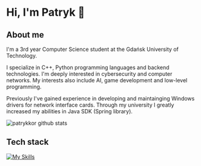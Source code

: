 # Hi, I'm Patryk 🙌

## About me
I'm a 3rd year Computer Science student at the Gdańsk University of Technology. 

I specialize in C++, Python programming languages and backend technologies. I'm deeply interested in cybersecurity and computer networks. My interests also include AI, game development and low-level programming.

Previously I've gained experience in developing and maintainging Windows drivers for network interface cards. Through my university I greatly increased my abilities in Java SDK (Spring library).  

![patrykkor github stats](https://github-readme-stats.vercel.app/api?username=kyrczak&show_icons=true&hide_border=true&theme=algolia&count_private=true)

## Tech stack
[![My Skills](https://skillicons.dev/icons?i=c,cpp,html,css,js,ts,angular,tailwind,git,java,docker,py,linux,windows&theme=dark&perline=4)](https://skillicons.dev)
